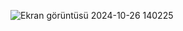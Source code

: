![Ekran görüntüsü 2024-10-26 140225](https://github.com/user-attachments/assets/1a47aaaf-9785-4112-8d82-b2c0c423dff9)
